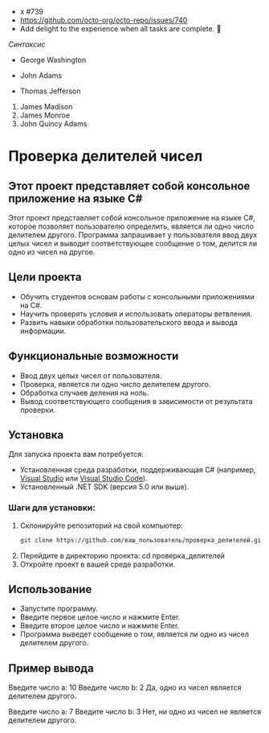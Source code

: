 - x #739
- https://github.com/octo-org/octo-repo/issues/740
- Add delight to the experience when all tasks are complete. :tada:

*Синтаксис* 

- George Washington
* John Adams
+ Thomas Jefferson

1. James Madison
2. James Monroe
3. John Quincy Adams



# Проверка делителей чисел

## Этот проект представляет собой консольное приложение на языке C#

Этот проект представляет собой консольное приложение на языке C#, которое позволяет пользователю определить, является ли одно число делителем другого. Программа запрашивает у пользователя ввод двух целых чисел и выводит соответствующее сообщение о том, делится ли одно из чисел на другое.

## Цели проекта

- Обучить студентов основам работы с консольными приложениями на C#.
- Научить проверять условия и использовать операторы ветвления.
- Развить навыки обработки пользовательского ввода и вывода информации.

## Функциональные возможности

- Ввод двух целых чисел от пользователя.
- Проверка, является ли одно число делителем другого.
- Обработка случаев деления на ноль.
- Вывод соответствующего сообщения в зависимости от результата проверки.

## Установка

Для запуска проекта вам потребуется:

- Установленная среда разработки, поддерживающая C# (например, [Visual Studio](https://visualstudio.microsoft.com/) или [Visual Studio Code](https://code.visualstudio.com/)).
- Установленный .NET SDK (версия 5.0 или выше).

### Шаги для установки:

1. Склонируйте репозиторий на свой компьютер:
   ```bash
   git clone https://github.com/ваш_пользователь/проверка_делителей.git

2. Перейдите в директорию проекта:
	cd проверка_делителей
3. Откройте проект в вашей среде разработки.

## Использование
- Запустите программу.
- Введите первое целое число и нажмите Enter.
- Введите второе целое число и нажмите Enter.
- Программа выведет сообщение о том, является ли одно из чисел делителем другого.

## Пример вывода

   Введите число a:
   10
   Введите число b:
   2
   Да, одно из чисел является делителем другого.

   Введите число a:
   7
   Введите число b:
   3
   Нет, ни одно из чисел не является делителем другого.


